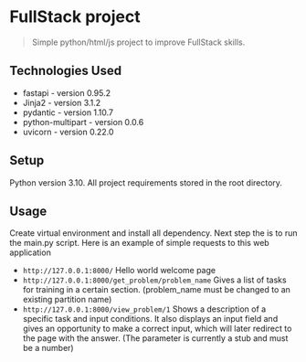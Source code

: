 # FullStack project
> Simple python/html/js project to improve FullStack skills.


## Technologies Used
- fastapi - version 0.95.2
- Jinja2 - version 3.1.2
- pydantic - version 1.10.7
- python-multipart - version 0.0.6
- uvicorn - version 0.22.0



## Setup
Python version 3.10. All project requirements stored in the root directory. 


## Usage
Create virtual environment and install all dependency. Next step the is to run the main.py script.
Here is an example of simple requests to this web application  
- `http://127.0.0.1:8000/` Hello world welcome page
- `http://127.0.0.1:8000/get_problem/problem_name` Gives a list of tasks for training in a certain section. (problem_name must be changed to an existing partition name)
- `http://127.0.0.1:8000/view_problem/1` Shows a description of a specific task and input conditions. It also displays an input field and gives an opportunity to make a correct input, which will later redirect to the page with the answer. (The parameter is currently a stub and must be a number)
